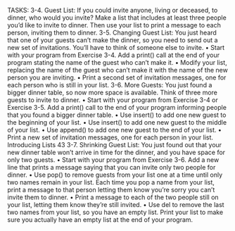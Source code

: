 TASKS:
3-4. Guest List: If you could invite anyone, living or deceased, to dinner, who
would you invite? Make a list that includes at least three people you’d like to
invite to dinner. Then use your list to print a message to each person, inviting
them to dinner.
3-5. Changing Guest List: You just heard that one of your guests can’t make the
dinner, so you need to send out a new set of invitations. You’ll have to think of
someone else to invite.
•	 Start with your program from Exercise 3-4. Add a print() call at the end
of your program stating the name of the guest who can’t make it.
•	 Modify your list, replacing the name of the guest who can’t make it with
the name of the new person you are inviting.
•	 Print a second set of invitation messages, one for each person who is still
in your list.
3-6. More Guests: You just found a bigger dinner table, so now more space is
available. Think of three more guests to invite to dinner.
•	 Start with your program from Exercise 3-4 or Exercise 3-5. Add a print()
call to the end of your program informing people that you found a bigger
dinner table.
•	 Use insert() to add one new guest to the beginning of your list.
•	 Use insert() to add one new guest to the middle of your list.
•	 Use append() to add one new guest to the end of your list.
•	 Print a new set of invitation messages, one for each person in your list.
Introducing Lists 43
3-7. Shrinking Guest List: You just found out that your new dinner table won’t
arrive in time for the dinner, and you have space for only two guests.
•	 Start with your program from Exercise 3-6. Add a new line that prints a
message saying that you can invite only two people for dinner.
•	 Use pop() to remove guests from your list one at a time until only two
names remain in your list. Each time you pop a name from your list, print
a message to that person letting them know you’re sorry you can’t invite
them to dinner.
•	 Print a message to each of the two people still on your list, letting them
know they’re still invited.
•	 Use del to remove the last two names from your list, so you have an empty
list. Print your list to make sure you actually have an empty list at the end
of your program.